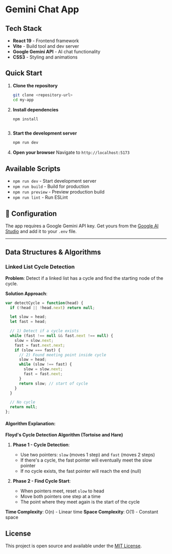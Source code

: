 # Gemini Chat App


## Tech Stack

- **React 19** - Frontend framework
- **Vite** - Build tool and dev server
- **Google Gemini API** - AI chat functionality
- **CSS3** - Styling and animations

## Quick Start

1. **Clone the repository**
   ```bash
   git clone <repository-url>
   cd my-app
   ```

2. **Install dependencies**
   ```bash
   npm install
   ```

   ```

3. **Start the development server**
   ```bash
   npm run dev
   ```

4. **Open your browser**
   Navigate to `http://localhost:5173`

## Available Scripts

- `npm run dev` - Start development server
- `npm run build` - Build for production
- `npm run preview` - Preview production build
- `npm run lint` - Run ESLint

## 🔧 Configuration

The app requires a Google Gemini API key. Get yours from the [Google AI Studio](https://makersuite.google.com/app/apikey) and add it to your `.env` file.

---

## Data Structures & Algorithms

### Linked List Cycle Detection

**Problem**: Detect if a linked list has a cycle and find the starting node of the cycle.

**Solution Approach**:

```javascript
var detectCycle = function(head) {
  if (!head || !head.next) return null;

  let slow = head;
  let fast = head;

  // 1) Detect if a cycle exists
  while (fast !== null && fast.next !== null) {
    slow = slow.next;
    fast = fast.next.next;
    if (slow === fast) {
      // 2) Found meeting point inside cycle
      slow = head;
      while (slow !== fast) {
        slow = slow.next;
        fast = fast.next;
      }
      return slow; // start of cycle
    }
  }

  // No cycle
  return null;
};
```

#### Algorithm Explanation:

**Floyd's Cycle Detection Algorithm (Tortoise and Hare)**

1. **Phase 1 - Cycle Detection**:
   - Use two pointers: `slow` (moves 1 step) and `fast` (moves 2 steps)
   - If there's a cycle, the fast pointer will eventually meet the slow pointer
   - If no cycle exists, the fast pointer will reach the end (null)

2. **Phase 2 - Find Cycle Start**:
   - When pointers meet, reset `slow` to head
   - Move both pointers one step at a time
   - The point where they meet again is the start of the cycle

**Time Complexity**: O(n) - Linear time
**Space Complexity**: O(1) - Constant space


## License

This project is open source and available under the [MIT License](LICENSE).
